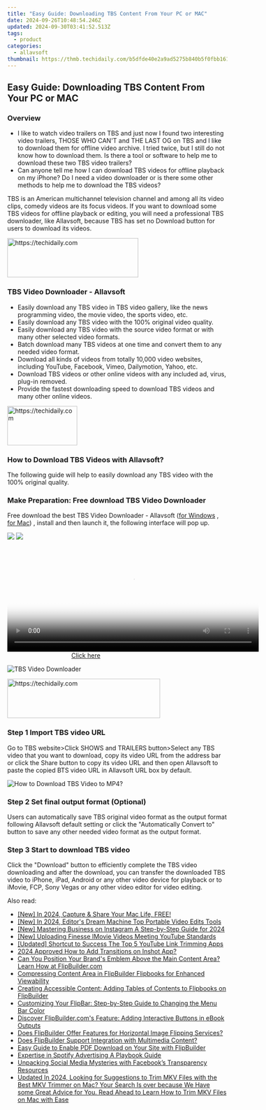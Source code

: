 ```yaml
---
title: "Easy Guide: Downloading TBS Content From Your PC or MAC"
date: 2024-09-26T10:48:54.246Z
updated: 2024-09-30T03:41:52.513Z
tags:
  - product
categories:
  - allavsoft
thumbnail: https://thmb.techidaily.com/b5dfde40e2a9ad5275b840b5f0fbb161aac4de7d7745911720b5a34076945390.jpg
---
```


## Easy Guide: Downloading TBS Content From Your PC or MAC

### Overview

* I like to watch video trailers on TBS and just now I found two interesting video trailers, THOSE WHO CAN'T and THE LAST OG on TBS and I like to download them for offline video archive. I tried twice, but I still do not know how to download them. Is there a tool or software to help me to download these two TBS video trailers?
* Can anyone tell me how I can download TBS videos for offline playback on my iPhone? Do I need a video downloader or is there some other methods to help me to download the TBS videos?

TBS is an American multichannel television channel and among all its video clips, comedy videos are its focus videos. If you want to download some TBS videos for offline playback or editing, you will need a professional TBS downloader, like Allavsoft, because TBS has set no Download button for users to download its videos.

<!-- affiliate ads begin -->
<a href="https://aligracehair.sjv.io/c/5597632/1885999/19272" target="_top" id="1885999">
  <img src="//a.impactradius-go.com/display-ad/19272-1885999" border="0" alt="https://techidaily.com" width="300" height="90"/>
</a>
<img height="0" width="0" src="https://aligracehair.sjv.io/i/5597632/1885999/19272" style="position:absolute;visibility:hidden;" border="0" />
<!-- affiliate ads end -->

### TBS Video Downloader - Allavsoft

* Easily download any TBS video in TBS video gallery, like the news programming video, the movie video, the sports video, etc.
* Easily download any TBS video with the 100% original video quality.
* Easily download any TBS video with the source video format or with many other selected video formats.
* Batch download many TBS videos at one time and convert them to any needed video format.
* Download all kinds of videos from totally 10,000 video websites, including YouTube, Facebook, Vimeo, Dailymotion, Yahoo, etc.
* Download TBS videos or other online videos with any included ad, virus, plug-in removed.
* Provide the fastest downloading speed to download TBS videos and many other online videos.

<!-- affiliate ads begin -->
<a href="https://aligracehair.sjv.io/c/5597632/2135396/19272" target="_top" id="2135396">
  <img src="//a.impactradius-go.com/display-ad/19272-2135396" border="0" alt="https://techidaily.com" width="160" height="90"/>
</a>
<img height="0" width="0" src="https://aligracehair.sjv.io/i/5597632/2135396/19272" style="position:absolute;visibility:hidden;" border="0" />
<!-- affiliate ads end -->

### How to Download TBS Videos with Allavsoft?

The following guide will help to easily download any TBS video with the 100% original quality.

### Make Preparation: Free download TBS Video Downloader

Free download the best TBS Video Downloader - Allavsoft ([for Windows](https://tools.techidaily.com/allavsoft/products/) , [for Mac](https://tools.techidaily.com/allavsoft/products/)) , install and then launch it, the following interface will pop up.

[![](https://www.allavsoft.com/how-to/../images/how-to/free-download-win.jpg)](https://tools.techidaily.com/allavsoft/products/) [![](https://www.allavsoft.com/how-to/../images/how-to/free-download-mac.jpg)](https://tools.techidaily.com/allavsoft/products/)

<!-- affiliate ads begin -->
<span id="1983551">
					<video width="576" height="240" style="cursor:pointer"
           poster="//a.impactradius-go.com/display-clicktoplayimage/1983551.png"
           onclick="if(!this.playClicked){this.play();this.setAttribute('controls',true);this.playClicked=true;}">
	   <source src="//a.impactradius-go.com/display-ad/22993-1983551">
	   <img src="//a.impactradius-go.com/display-clicktoplayimage/1983551.png" style="border: none; height: 100%; width: 100%; object-fit: contain">
	</video>
	<div style="width:360px;text-align:center"><a href="javascript:window.open(decodeURIComponent('https%3A%2F%2Fhomestyler.sjv.io%2Fc%2F5597632%2F1983551%2F22993'), '_blank');void(0);">Click here</a></div>
</span>
<img height="0" width="0" src="https://imp.pxf.io/i/5597632/1983551/22993" style="position:absolute;visibility:hidden;" border="0" />
<!-- affiliate ads end -->

![TBS Video Downloader](https://www.allavsoft.com/how-to/../images/allavsoft/screen-shot-600.jpg)

<!-- affiliate ads begin -->
<a href="https://unicoeye.pxf.io/c/5597632/2148771/18498" target="_top" id="2148771">
  <img src="//a.impactradius-go.com/display-ad/18498-2148771" border="0" alt="https://techidaily.com" width="350" height="90"/>
</a>
<img height="0" width="0" src="https://unicoeye.pxf.io/i/5597632/2148771/18498" style="position:absolute;visibility:hidden;" border="0" />
<!-- affiliate ads end -->

### Step 1 Import TBS video URL

Go to TBS website>Click SHOWS and TRAILERS button>Select any TBS video that you want to download, copy its video URL from the address bar or click the Share button to copy its video URL and then open Allavsoft to paste the copied BTS video URL in Allavsoft URL box by default.

![How to Download TBS Video to MP4?](https://www.allavsoft.com/how-to/../images/how-to/download-rtmp-video/download-rtmp-video.jpg)

### Step 2 Set final output format (Optional)

Users can automatically save TBS original video format as the output format following Allavsoft default setting or click the "Automatically Convert to" button to save any other needed video format as the output format.

### Step 3 Start to download TBS video

Click the "Download" button to efficiently complete the TBS video downloading and after the download, you can transfer the downloaded TBS video to iPhone, iPad, Android or any other video device for playback or to iMovie, FCP, Sony Vegas or any other video editor for video editing.

<ins class="adsbygoogle"
     style="display:block"
     data-ad-format="autorelaxed"
     data-ad-client="ca-pub-7571918770474297"
     data-ad-slot="1223367746"></ins>

<ins class="adsbygoogle"
     style="display:block"
     data-ad-client="ca-pub-7571918770474297"
     data-ad-slot="8358498916"
     data-ad-format="auto"
     data-full-width-responsive="true"></ins>

<span class="atpl-alsoreadstyle">Also read:</span>
<div><ul>
<li><a href="https://visual-screen-recording.techidaily.com/1716070191852-new-in-2024-capture-and-share-your-mac-life-free/"><u>[New] In 2024, Capture & Share Your Mac Life, FREE!</u></a></li>
<li><a href="https://youtube-docs.techidaily.com/n-2024-editors-dream-machine-top-portable-video-edits-tools/"><u>[New] In 2024, Editor's Dream Machine Top Portable Video Edits Tools</u></a></li>
<li><a href="https://instagram-video-files.techidaily.com/new-mastering-business-on-instagram-a-step-by-step-guide-for-2024/"><u>[New] Mastering Business on Instagram A Step-by-Step Guide for 2024</u></a></li>
<li><a href="https://facebook-video-share.techidaily.com/new-uploading-finesse-imovie-videos-meeting-youtube-standards/"><u>[New] Uploading Finesse IMovie Videos Meeting YouTube Standards</u></a></li>
<li><a href="https://facebook-video-footage.techidaily.com/updated-shortcut-to-success-the-top-5-youtube-link-trimming-apps/"><u>[Updated] Shortcut to Success The Top 5 YouTube Link Trimming Apps</u></a></li>
<li><a href="https://some-knowledge.techidaily.com/2024-approved-how-to-add-transitions-on-inshot-app/"><u>2024 Approved How to Add Transitions on Inshot App?</u></a></li>
<li><a href="https://fox-sure.techidaily.com/can-you-position-your-brands-emblem-above-the-main-content-area-learn-how-at-flipbuildercom/"><u>Can You Position Your Brand's Emblem Above the Main Content Area? Learn How at FlipBuilder.com</u></a></li>
<li><a href="https://fox-sure.techidaily.com/compressing-content-area-in-flipbuilder-flipbooks-for-enhanced-viewability/"><u>Compressing Content Area in FlipBuilder Flipbooks for Enhanced Viewability</u></a></li>
<li><a href="https://fox-sure.techidaily.com/creating-accessible-content-adding-tables-of-contents-to-flipbooks-on-flipbuilder/"><u>Creating Accessible Content: Adding Tables of Contents to Flipbooks on FlipBuilder</u></a></li>
<li><a href="https://fox-sure.techidaily.com/customizing-your-flipbar-step-by-step-guide-to-changing-the-menu-bar-color/"><u>Customizing Your FlipBar: Step-by-Step Guide to Changing the Menu Bar Color</u></a></li>
<li><a href="https://fox-sure.techidaily.com/discover-flipbuildercoms-feature-adding-interactive-buttons-in-ebook-outputs/"><u>Discover FlipBuilder.com's Feature: Adding Interactive Buttons in eBook Outputs</u></a></li>
<li><a href="https://fox-sure.techidaily.com/does-flipbuilder-offer-features-for-horizontal-image-flipping-services/"><u>Does FlipBuilder Offer Features for Horizontal Image Flipping Services?</u></a></li>
<li><a href="https://fox-sure.techidaily.com/does-flipbuilder-support-integration-with-multimedia-content/"><u>Does FlipBuilder Support Integration with Multimedia Content?</u></a></li>
<li><a href="https://fox-sure.techidaily.com/easy-guide-to-enable-pdf-download-on-your-site-with-flipbuilder/"><u>Easy Guide to Enable PDF Download on Your Site with FlipBuilder</u></a></li>
<li><a href="https://fox-access.techidaily.com/expertise-in-spotify-advertising-a-playbook-guide/"><u>Expertise in Spotify Advertising A Playbook Guide</u></a></li>
<li><a href="https://facebook.techidaily.com/unpacking-social-media-mysteries-with-facebooks-transparency-resources/"><u>Unpacking Social Media Mysteries with Facebook’s Transparency Resources</u></a></li>
<li><a href="https://ai-driven-video-production.techidaily.com/updated-in-2024-looking-for-suggestions-to-trim-mkv-files-with-the-best-mkv-trimmer-on-mac-your-search-is-over-because-we-have-some-great-advice-for-you-rea/"><u>Updated In 2024, Looking for Suggestions to Trim MKV Files with the Best MKV Trimmer on Mac? Your Search Is over because We Have some Great Advice for You. Read Ahead to Learn How to Trim MKV Files on Mac with Ease</u></a></li>
</ul></div>

